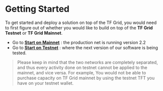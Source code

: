 # Getting Started

To get started and deploy a solution on top of the TF Grid, you would need to first figure out of whether you would like to build on top of the __TF Grid Testnet__ or __TF Grid Mainnet__. 

- Go to [__Start on Mainnet__](mainnet_getting_started.md) : the production net is running version 2.2
- Go to [__Start on Testnet__](testnet_getting_started.md) : where the next version of our software is being tested.

> Please keep in mind that the two networks are completely separated, and thus every activity done on testnet cannot be applied to the mainnet, and vice versa. For example, You would not be able to purchase capacity on TF Grid mainnet by using the testnet TFT you have on your testnet wallet.